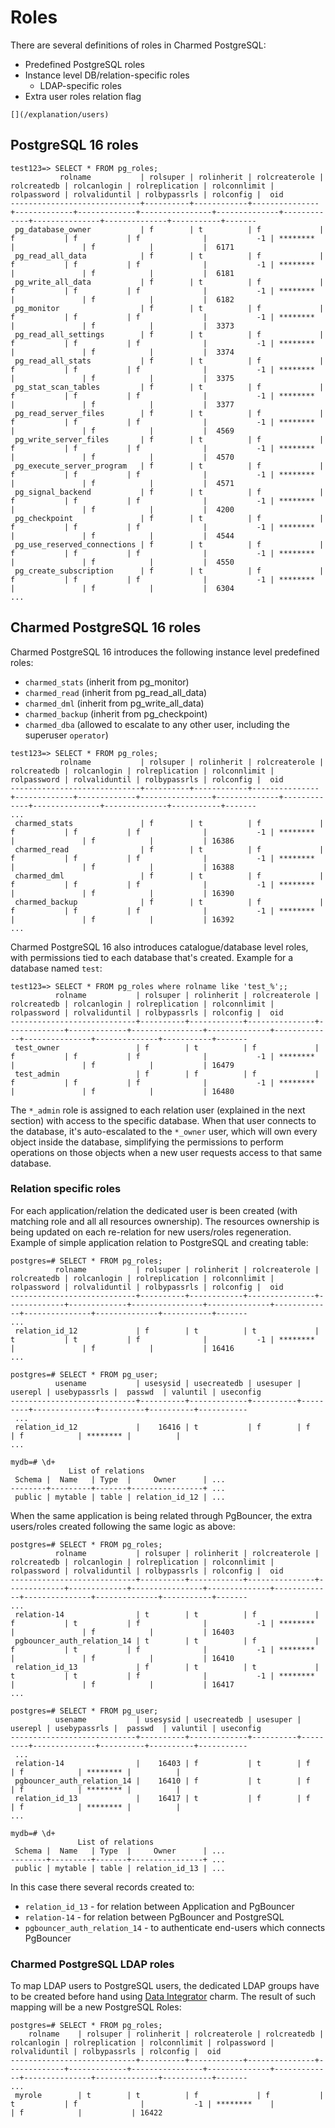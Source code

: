 # Roles 

There are several definitions of roles in Charmed PostgreSQL:
* Predefined PostgreSQL roles
* Instance level DB/relation-specific roles
  *  LDAP-specific roles 
* Extra user roles relation flag

```{seealso}
[](/explanation/users)
```

## PostgreSQL 16 roles

```text
test123=> SELECT * FROM pg_roles;
           rolname           | rolsuper | rolinherit | rolcreaterole | rolcreatedb | rolcanlogin | rolreplication | rolconnlimit | rolpassword | rolvaliduntil | rolbypassrls | rolconfig |  oid  
-----------------------------+----------+------------+---------------+-------------+-------------+----------------+--------------+-------------+---------------+--------------+-----------+-------
 pg_database_owner           | f        | t          | f             | f           | f           | f              |           -1 | ********    |               | f            |           |  6171
 pg_read_all_data            | f        | t          | f             | f           | f           | f              |           -1 | ********    |               | f            |           |  6181
 pg_write_all_data           | f        | t          | f             | f           | f           | f              |           -1 | ********    |               | f            |           |  6182
 pg_monitor                  | f        | t          | f             | f           | f           | f              |           -1 | ********    |               | f            |           |  3373
 pg_read_all_settings        | f        | t          | f             | f           | f           | f              |           -1 | ********    |               | f            |           |  3374
 pg_read_all_stats           | f        | t          | f             | f           | f           | f              |           -1 | ********    |               | f            |           |  3375
 pg_stat_scan_tables         | f        | t          | f             | f           | f           | f              |           -1 | ********    |               | f            |           |  3377
 pg_read_server_files        | f        | t          | f             | f           | f           | f              |           -1 | ********    |               | f            |           |  4569
 pg_write_server_files       | f        | t          | f             | f           | f           | f              |           -1 | ********    |               | f            |           |  4570
 pg_execute_server_program   | f        | t          | f             | f           | f           | f              |           -1 | ********    |               | f            |           |  4571
 pg_signal_backend           | f        | t          | f             | f           | f           | f              |           -1 | ********    |               | f            |           |  4200
 pg_checkpoint               | f        | t          | f             | f           | f           | f              |           -1 | ********    |               | f            |           |  4544
 pg_use_reserved_connections | f        | t          | f             | f           | f           | f              |           -1 | ********    |               | f            |           |  4550
 pg_create_subscription      | f        | t          | f             | f           | f           | f              |           -1 | ********    |               | f            |           |  6304
...
```

## Charmed PostgreSQL 16 roles

Charmed PostgreSQL 16 introduces the following instance level predefined roles:

* `charmed_stats` (inherit from pg_monitor)
* `charmed_read` (inherit from pg_read_all_data)
* `charmed_dml` (inherit from pg_write_all_data)
* `charmed_backup` (inherit from pg_checkpoint)
* `charmed_dba` (allowed to escalate to any other user, including the superuser `operator`)

```text
test123=> SELECT * FROM pg_roles;
           rolname           | rolsuper | rolinherit | rolcreaterole | rolcreatedb | rolcanlogin | rolreplication | rolconnlimit | rolpassword | rolvaliduntil | rolbypassrls | rolconfig |  oid  
-----------------------------+----------+------------+---------------+-------------+-------------+----------------+--------------+-------------+---------------+--------------+-----------+-------
...
 charmed_stats               | f        | t          | f             | f           | f           | f              |           -1 | ********    |               | f            |           | 16386
 charmed_read                | f        | t          | f             | f           | f           | f              |           -1 | ********    |               | f            |           | 16388
 charmed_dml                 | f        | t          | f             | f           | f           | f              |           -1 | ********    |               | f            |           | 16390
 charmed_backup              | f        | t          | f             | f           | f           | f              |           -1 | ********    |               | f            |           | 16392
...
```

Charmed PostgreSQL 16 also introduces catalogue/database level roles, with permissions tied to each database that's created. Example for a database named `test`:

```text
test123=> SELECT * FROM pg_roles where rolname like 'test_%';;
          rolname           | rolsuper | rolinherit | rolcreaterole | rolcreatedb | rolcanlogin | rolreplication | rolconnlimit | rolpassword | rolvaliduntil | rolbypassrls | rolconfig |  oid  
----------------------------+----------+------------+---------------+-------------+-------------+----------------+--------------+-------------+---------------+--------------+-----------+-------
 test_owner                 | f        | t          | f             | f           | f           | f              |           -1 | ********    |               | f            |           | 16479
 test_admin                 | f        | f          | f             | f           | f           | f              |           -1 | ********    |               | f            |           | 16480
```

The `*_admin` role is assigned to each relation user (explained in the next section) with access to the specific database. When that user connects to the database, it's auto-escalated to the `*_owner` user, which will own every object inside the database, simplifying the permissions to perform operations on those objects when a new user requests access to that same database.

<!--TODO: are the next two sections also relevant for 16?-->
### Relation specific roles

For each application/relation the dedicated user is been created (with matching role and all all resources ownership). The resources ownership is being updated on each re-relation for new users/roles regeneration. Example of simple application relation to PostgreSQL and creating table:

```text
postgres=# SELECT * FROM pg_roles;
          rolname           | rolsuper | rolinherit | rolcreaterole | rolcreatedb | rolcanlogin | rolreplication | rolconnlimit | rolpassword | rolvaliduntil | rolbypassrls | rolconfig |  oid  
----------------------------+----------+------------+---------------+-------------+-------------+----------------+--------------+-------------+---------------+--------------+-----------+-------
...
 relation_id_12             | f        | t          | t             | t           | t           | f              |           -1 | ********    |               | f            |           | 16416
...

postgres=# SELECT * FROM pg_user;
          usename           | usesysid | usecreatedb | usesuper | userepl | usebypassrls |  passwd  | valuntil | useconfig 
----------------------------+----------+-------------+----------+---------+--------------+----------+----------+-----------
 ...
 relation_id_12             |    16416 | t           | f        | f       | f            | ******** |          | 
...

mydb=# \d+
             List of relations
 Schema |  Name   | Type  |     Owner      | ...
--------+---------+-------+----------------+ ...
 public | mytable | table | relation_id_12 | ...

```

When the same application is being related through PgBouncer, the extra users/roles created following the same logic as above:

```text
postgres=# SELECT * FROM pg_roles;
          rolname           | rolsuper | rolinherit | rolcreaterole | rolcreatedb | rolcanlogin | rolreplication | rolconnlimit | rolpassword | rolvaliduntil | rolbypassrls | rolconfig |  oid  
----------------------------+----------+------------+---------------+-------------+-------------+----------------+--------------+-------------+---------------+--------------+-----------+-------
...
 relation-14                | t        | t          | f             | f           | t           | f              |           -1 | ********    |               | f            |           | 16403
 pgbouncer_auth_relation_14 | t        | t          | f             | f           | t           | f              |           -1 | ********    |               | f            |           | 16410
 relation_id_13             | f        | t          | t             | t           | t           | f              |           -1 | ********    |               | f            |           | 16417
...

postgres=# SELECT * FROM pg_user;
          usename           | usesysid | usecreatedb | usesuper | userepl | usebypassrls |  passwd  | valuntil | useconfig 
----------------------------+----------+-------------+----------+---------+--------------+----------+----------+-----------
 ...
 relation-14                |    16403 | f           | t        | f       | f            | ******** |          | 
 pgbouncer_auth_relation_14 |    16410 | f           | t        | f       | f            | ******** |          | 
 relation_id_13             |    16417 | t           | f        | f       | f            | ******** |          | 
...

mydb=# \d+
               List of relations
 Schema |  Name   | Type  |     Owner      | ... 
--------+---------+-------+----------------+ ...
 public | mytable | table | relation_id_13 | ...
```

In this case there several records created to:
 * `relation_id_13` - for relation between Application and PgBouncer
 * `relation-14` - for relation between PgBouncer and PostgreSQL
 * `pgbouncer_auth_relation_14` - to authenticate end-users which connects PgBouncer

### Charmed PostgreSQL LDAP roles

To map LDAP users to PostgreSQL users, the dedicated LDAP groups have to be created before hand using [Data Integrator](https://charmhub.io/data-integrator) charm.
The result of such mapping will be a new PostgreSQL Roles:

```text
postgres=# SELECT * FROM pg_roles;
    rolname    | rolsuper | rolinherit | rolcreaterole | rolcreatedb | rolcanlogin | rolreplication | rolconnlimit | rolpassword | rolvaliduntil | rolbypassrls | rolconfig |  oid  
----------------------------+----------+------------+---------------+-------------+-------------+----------------+--------------+-------------+---------------+--------------+-----------+-------
...
 myrole        | t        | t          | f             | f           | t           | f              |           -1 | ********    |               | f            |           | 16422
```

